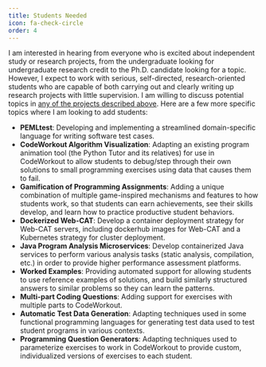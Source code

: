 ```yaml
---
title: Students Needed
icon: fa-check-circle
order: 4
---
```


I am interested in hearing from everyone who is excited about independent
study or research projects, from the undergraduate looking for undergraduate
research credit to the Ph.D. candidate looking for a topic. However, I
expect to work with serious, self-directed, research-oriented students who are
capable of both carrying out and clearly writing up research projects with
little supervision. I am willing to discuss potential topics in
<a href="#projects" class="scrolly">any of the projects described above</a>.
Here are a few more specific topics where I am looking to add students:

* __PEMLtest__: Developing and implementing a streamlined domain-specific
  language for writing software test cases.
* __CodeWorkout Algorithm Visualization__: Adapting an existing program
  animation tool (the Python Tutor and its relatives) for use in CodeWorkout to
  allow students to debug/step through their own solutions to small programming
  exercises using data that causes them to fail.
* __Gamification of Programming Assignments__: Adding a unique combination of
  multiple game-inspired mechanisms and features to how students work,
  so that students
  can earn achievements, see their skills develop, and learn how to
  practice productive student behaviors.
* __Dockerized Web-CAT__: Develop a container deployment strategy for
  Web-CAT servers, including dockerhub images for Web-CAT and a
  Kubernetes strategy for cluster deployment.
* __Java Program Analysis Microservices__: Develop containerized Java
  services to perform various analysis tasks (static analysis, compilation,
  etc.) in order to provide higher performance assessment platforms.
* __Worked Examples__: Providing automated support for allowing students to
  use reference examples of solutions, and build similarly structured answers
  to similar problems so they can learn the patterns.
* __Multi-part Coding Questions__: Adding support for exercises with multiple
  parts to CodeWorkout.
* __Automatic Test Data Generation__: Adapting techniques used in some
  functional programming languages for generating test data used to test
  student programs in various contexts.
* __Programming Question Generators__: Adapting techniques used to parameterize
  exercises to work in CodeWorkout to provide custom, individualized versions
  of exercises to each student.
